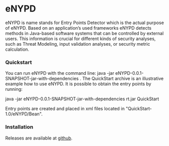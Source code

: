 # eNYPD

eNYPD is name stands for Entry Points Detector which is the actual purpose of eNYPD. Based on an application’s used frameworks eNYPD detects methods in Java-based software systems that can be controlled by external users. 
This information is crucial for different kinds of security analyses, such as Threat Modeling, input validation analyses, or security metric calculation.

### Quickstart

You can run eNYPD with the command line: java -jar eNYPD-0.0.1-SNAPSHOT-jar-with-dependencies <path to rt.jar> <path to war file>. 
   The QuickStart archive is an illustrative example how to use eNYPD. It is possible to obtain the entry points by running: 
   
  java -jar eNYPD-0.0.1-SNAPSHOT-jar-with-dependencies rt.jar QuickStart
   
  Entry points are created and placed in xml files located in "QuickStart-1.0/eNYPD/Bean".

### Installation

Releases are available at [github](https://github.com/uni-bremen-agst/eNYPD/releases/tag/v1.0.0).

